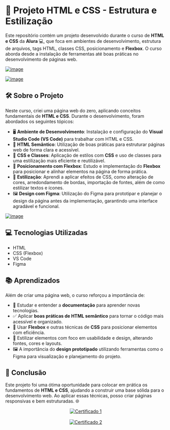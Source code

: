 # 🎨 Projeto HTML e CSS - Estrutura e Estilização

Este repositório contém um projeto desenvolvido durante o curso de **HTML e CSS** da **Alura** 💻, que foca em ambientes de desenvolvimento, estrutura de arquivos, tags HTML, classes CSS, posicionamento e **Flexbox**. O curso aborda desde a instalação de ferramentas até boas práticas no desenvolvimento de páginas web.


[![image](https://github.com/user-attachments/assets/3fbb180d-1434-4d77-b553-2fd36c947b61)](https://cursos.alura.com.br/course/html-css-ambiente-arquivos-tags)

[![image](https://github.com/user-attachments/assets/02a6ca37-97e3-4e9d-95ba-6bb46d0c1bf7)](https://cursos.alura.com.br/course/html-css-classes-posicionamento-flexbox)



## 🛠️ Sobre o Projeto

Neste curso, criei uma página web do zero, aplicando conceitos fundamentais de **HTML e CSS**. Durante o desenvolvimento, foram abordados os seguintes tópicos:

- 🖥️ **Ambiente de Desenvolvimento**: Instalação e configuração do **Visual Studio Code (VS Code)** para trabalhar com HTML e CSS.
- 📝 **HTML Semântico**: Utilização de boas práticas para estruturar páginas web de forma clara e acessível.
- 🎨 **CSS e Classes**: Aplicação de estilos com **CSS** e uso de classes para uma estilização mais eficiente e reutilizável.
- 📐 **Posicionamento com Flexbox**: Estudo e implementação do **Flexbox** para posicionar e alinhar elementos na página de forma prática.
- 🎨 **Estilização**: Aprendi a aplicar efeitos de CSS, como alteração de cores, arredondamento de bordas, importação de fontes, além de como estilizar textos e ícones.
- 🖼️ **Design com Figma**: Utilização do Figma para prototipar e planejar o design da página antes da implementação, garantindo uma interface agradável e funcional.

[![image](https://github.com/user-attachments/assets/a080fcf8-b85d-471a-96cd-f32df96e6f40)](https://alura-portfolio-topaz.vercel.app/)

## 💻 Tecnologias Utilizadas

- HTML
- CSS (Flexbox)
- VS Code
- Figma

## 📚 Aprendizados

Além de criar uma página web, o curso reforçou a importância de:

- 📖 Estudar e entender a **documentação** para aprender novas tecnologias.
- ✅ Aplicar **boas práticas de HTML semântico** para tornar o código mais acessível e organizado.
- 📐 Usar **Flexbox** e outras técnicas de **CSS** para posicionar elementos com eficiência.
- 🎨 Estilizar elementos com foco em usabilidade e design, alterando fontes, cores e layouts.
- 🖼️ A importância do **design prototipado** utilizando ferramentas como o Figma para visualização e planejamento do projeto.

## 🚀 Conclusão

Este projeto foi uma ótima oportunidade para colocar em prática os fundamentos de **HTML e CSS**, ajudando a construir uma base sólida para o desenvolvimento web. Ao aplicar essas técnicas, posso criar páginas responsivas e bem estruturadas. 🌐

<div align="center">
  <a href="https://cursos.alura.com.br/user/kauemonteiro09/course/html-css-ambiente-arquivos-tags/certificate">
    <img src="https://github.com/user-attachments/assets/30c73936-8435-41c3-a2d1-df3696029c99" alt="Certificado 1">
  </a>
  <br>
  <br>
    <a href="https://cursos.alura.com.br/user/kauemonteiro09/course/html-css-classes-posicionamento-flexbox/certificate">
    <img src="https://github.com/user-attachments/assets/de5df805-c506-4191-9900-62442d959ba9" alt="Certificado 2">
  </a>
</div>








